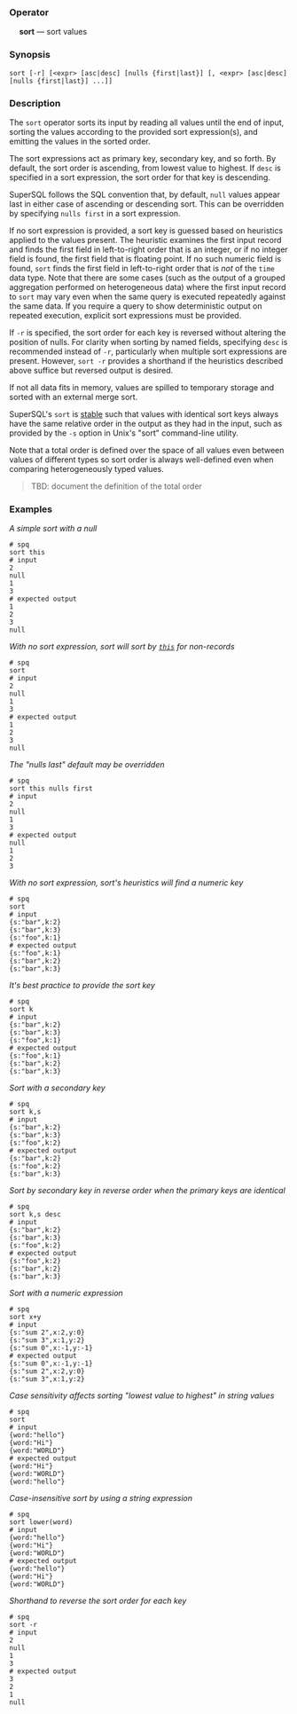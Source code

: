 ### Operator

&emsp; **sort** &mdash; sort values

### Synopsis

```
sort [-r] [<expr> [asc|desc] [nulls {first|last}] [, <expr> [asc|desc] [nulls {first|last}] ...]]
```
### Description

The `sort` operator sorts its input by reading all values until the end of input,
sorting the values according to the provided sort expression(s), and emitting
the values in the sorted order.

The sort expressions act as primary key, secondary key, and so forth. By
default, the sort order is ascending, from lowest value to highest. If
`desc` is specified in a sort expression, the sort order for that key is
descending.

SuperSQL follows the SQL convention that, by default, `null` values appear last
in either case of ascending or descending sort.  This can be overridden
by specifying `nulls first` in a sort expression.

If no sort expression is provided, a sort key is guessed based on heuristics applied
to the values present.
The heuristic examines the first input record and finds the first field in
left-to-right order that is an integer, or if no integer field is found,
the first field that is floating point. If no such numeric field is found, `sort` finds
the first field in left-to-right order that is _not_ of the `time` data type.
Note that there are some cases (such as the output of a grouped aggregation performed on heterogeneous data) where the first input record to `sort`
may vary even when the same query is executed repeatedly against the same data.
If you require a query to show deterministic output on repeated execution,
explicit sort expressions must be provided.

If `-r` is specified, the sort order for each key is reversed without altering
the position of nulls. For clarity
when sorting by named fields, specifying `desc` is recommended instead of `-r`,
particularly when multiple sort expressions are present. However, `sort -r`
provides a shorthand if the heuristics described above suffice but reversed
output is desired.

If not all data fits in memory, values are spilled to temporary storage
and sorted with an external merge sort.

SuperSQL's `sort` is [stable](https://en.wikipedia.org/wiki/Sorting_algorithm#Stability)
such that values with identical sort keys always have the same relative order
in the output as they had in the input, such as provided by the `-s` option in
Unix's "sort" command-line utility.

Note that a total order is defined over the space of all values even
between values of different types so sort order is always well-defined even
when comparing heterogeneously typed values.

> TBD: document the definition of the total order

### Examples

_A simple sort with a null_
```mdtest-spq
# spq
sort this
# input
2
null
1
3
# expected output
1
2
3
null
```

_With no sort expression, sort will sort by [`this`](../pipeline-model.md#the-special-value-this) for non-records_
```mdtest-spq
# spq
sort
# input
2
null
1
3
# expected output
1
2
3
null
```

_The "nulls last" default may be overridden_
```mdtest-spq
# spq
sort this nulls first
# input
2
null
1
3
# expected output
null
1
2
3
```

_With no sort expression, sort's heuristics will find a numeric key_
```mdtest-spq
# spq
sort
# input
{s:"bar",k:2}
{s:"bar",k:3}
{s:"foo",k:1}
# expected output
{s:"foo",k:1}
{s:"bar",k:2}
{s:"bar",k:3}
```

_It's best practice to provide the sort key_
```mdtest-spq
# spq
sort k
# input
{s:"bar",k:2}
{s:"bar",k:3}
{s:"foo",k:1}
# expected output
{s:"foo",k:1}
{s:"bar",k:2}
{s:"bar",k:3}
```

_Sort with a secondary key_
```mdtest-spq
# spq
sort k,s
# input
{s:"bar",k:2}
{s:"bar",k:3}
{s:"foo",k:2}
# expected output
{s:"bar",k:2}
{s:"foo",k:2}
{s:"bar",k:3}
```

_Sort by secondary key in reverse order when the primary keys are identical_
```mdtest-spq
# spq
sort k,s desc
# input
{s:"bar",k:2}
{s:"bar",k:3}
{s:"foo",k:2}
# expected output
{s:"foo",k:2}
{s:"bar",k:2}
{s:"bar",k:3}
```

_Sort with a numeric expression_
```mdtest-spq
# spq
sort x+y
# input
{s:"sum 2",x:2,y:0}
{s:"sum 3",x:1,y:2}
{s:"sum 0",x:-1,y:-1}
# expected output
{s:"sum 0",x:-1,y:-1}
{s:"sum 2",x:2,y:0}
{s:"sum 3",x:1,y:2}
```

_Case sensitivity affects sorting "lowest value to highest" in string values_
```mdtest-spq
# spq
sort
# input
{word:"hello"}
{word:"Hi"}
{word:"WORLD"}
# expected output
{word:"Hi"}
{word:"WORLD"}
{word:"hello"}
```

_Case-insensitive sort by using a string expression_
```mdtest-spq
# spq
sort lower(word)
# input
{word:"hello"}
{word:"Hi"}
{word:"WORLD"}
# expected output
{word:"hello"}
{word:"Hi"}
{word:"WORLD"}
```

_Shorthand to reverse the sort order for each key_
```mdtest-spq
# spq
sort -r
# input
2
null
1
3
# expected output
3
2
1
null
```
